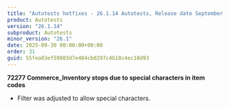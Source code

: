 ```yaml
---
title: "Autotests hotfixes - 26.1.14 Autotests, Release date September 30, 2025 - Hotfixes"
product: Autotests
version: "26.1.14"
subproduct: Autotests
minor_version: "26.1"
date: 2025-09-30 00:00:00+00:00
order: 31
guid: 55fea03ef59803d7e484cb0297c4b18c4ec10d93
---
```


<strong>72277 Commerce_Inventory stops due to special characters in item codes</strong>
<ul><li>Filter was adjusted to allow special characters.</li></ul>
